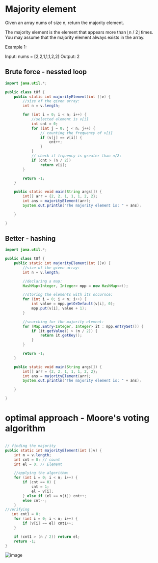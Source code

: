 

# Majority element 
Given an array nums of size n, return the majority element.

The majority element is the element that appears more than ⌊n / 2⌋ times. You may assume that the majority element always exists in the array.

Example 1:

Input: nums = [2,2,1,1,1,2,2]
Output: 2

## Brute force - nessted loop 

```java
import java.util.*;

public class tUf {
    public static int majorityElement(int []v) {
        //size of the given array:
        int n = v.length;

        for (int i = 0; i < n; i++) {
            //selected element is v[i]
            int cnt = 0;
            for (int j = 0; j < n; j++) {
                // counting the frequency of v[i]
                if (v[j] == v[i]) {
                    cnt++;
                }
            }
            // check if frquency is greater than n/2:
            if (cnt > (n / 2))
                return v[i];
        }

        return -1;
    }

    public static void main(String args[]) {
        int[] arr = {2, 2, 1, 1, 1, 2, 2};
        int ans = majorityElement(arr);
        System.out.println("The majority element is: " + ans);

    }

}
```

## Better - hashing

```java
import java.util.*;

public class tUf {
    public static int majorityElement(int []v) {
        //size of the given array:
        int n = v.length;

        //declaring a map:
        HashMap<Integer, Integer> mpp = new HashMap<>();

        //storing the elements with its occurnce:
        for (int i = 0; i < n; i++) {
            int value = mpp.getOrDefault(v[i], 0);
            mpp.put(v[i], value + 1);
        }

        //searching for the majority element:
        for (Map.Entry<Integer, Integer> it : mpp.entrySet()) {
            if (it.getValue() > (n / 2)) {
                return it.getKey();
            }
        }

        return -1;
    }

    public static void main(String args[]) {
        int[] arr = {2, 2, 1, 1, 1, 2, 2};
        int ans = majorityElement(arr);
        System.out.println("The majority element is: " + ans);

    }

}
```

# optimal approach - Moore's voting algorithm 
```java

// finding the majority 
public static int majorityElement(int []v) {
    int n = v.length;
    int cnt = 0; // count
    int el = 0; // Element

    //applying the algorithm:
    for (int i = 0; i < n; i++) {
        if (cnt == 0) {
            cnt = 1;
            el = v[i];
        } else if (el == v[i]) cnt++;
        else cnt--;
    }
//verifying 
   int cnt1 = 0;
    for (int i = 0; i < n; i++) {
        if (v[i] == el) cnt1++;
    }

    if (cnt1 > (n / 2)) return el;
    return -1;
}
```
![image](https://github.com/user-attachments/assets/f8a5d461-3018-4ec1-8a6d-4477d9c9c9b3)
